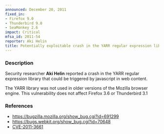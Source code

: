 ```yaml
---
announced: December 20, 2011
fixed_in:
- Firefox 9.0
- Thunderbird 9.0
- SeaMonkey 2.6
impact: Critical
mfsa_id: 2011-54
reporter: Aki Helin
title: Potentially exploitable crash in the YARR regular expression library
---
```


<h3>Description</h3>

<p>Security researcher <strong>Aki Helin</strong> reported a crash
in the YARR regular expression library that could be triggered by
javascript in web content.
</p>

<p class="note">The YARR library was not used in older versions of
the Mozilla browser engine. This vulnerability does not affect
Firefox 3.6 or Thunderbird 3.1
</p>

<h3>References</h3>

<ul>
  <li><a href="https://bugzilla.mozilla.org/show_bug.cgi?id=691299">
       https://bugzilla.mozilla.org/show_bug.cgi?id=691299</a></li>
  <li><a href="https://bugs.webkit.org/show_bug.cgi?id=70648">
       https://bugs.webkit.org/show_bug.cgi?id=70648</a></li>
  <li><a href="http://cve.mitre.org/cgi-bin/cvename.cgi?name=CVE-2011-3661" class="ex-ref">CVE-2011-3661</a></li>
</ul>



